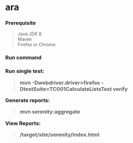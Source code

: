 # ara

<h3> Prerequisite </h3>

> Java JDK 8 <br>
> Maven <br>
> Firefox or Chrome <br>
 
<h3> Run command <h3>

 Run single test:
>mvn -Dwebdriver.driver=firefox -DtestSuite=TC001CalculateListsTest verify <br>
 
 Generate reports:
>mvn serenity:aggregate

 View Reports: <br>
> /target/site/serenity/index.html